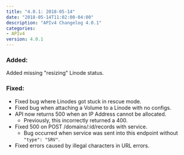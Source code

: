 ```yaml
---
title: "4.0.1: 2018-05-14"
date: "2018-05-14T11:02:00-04:00"
description: "APIv4 Changelog 4.0.1"
categories:
- APIv4
version: 4.0.1
---
```

### Added:

Added missing "resizing" Linode status.

### Fixed:

* Fixed bug where Linodes got stuck in rescue mode.
* Fixed bug when attaching a Volume to a Linode with no configs.
* API now returns 500 when an IP Address cannot be allocated.
  * Previously, this incorrectly returned a 400.
* Fixed 500 on POST /domains/:id/records with service.
  * Bug occurred when service was sent into this endpoint without `"type": "SRV"`.
* Fixed errors caused by illegal characters in URL errors.
